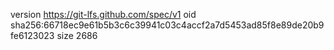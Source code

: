 version https://git-lfs.github.com/spec/v1
oid sha256:66718ec9e61b5b3c6c39941c03c4accf2a7d5453ad85f8e89de20b9fe6123023
size 2686
